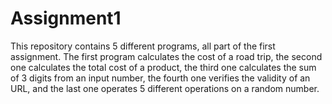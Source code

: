 # Assignment1
This repository contains 5 different programs, all part of the first assignment. 
The first program calculates the cost of a road trip, 
the second one calculates the total cost of a product, 
the third one calculates the sum of 3 digits from an input number, 
the fourth one verifies the validity of an URL, 
and the last one operates 5 different operations on a random number.
